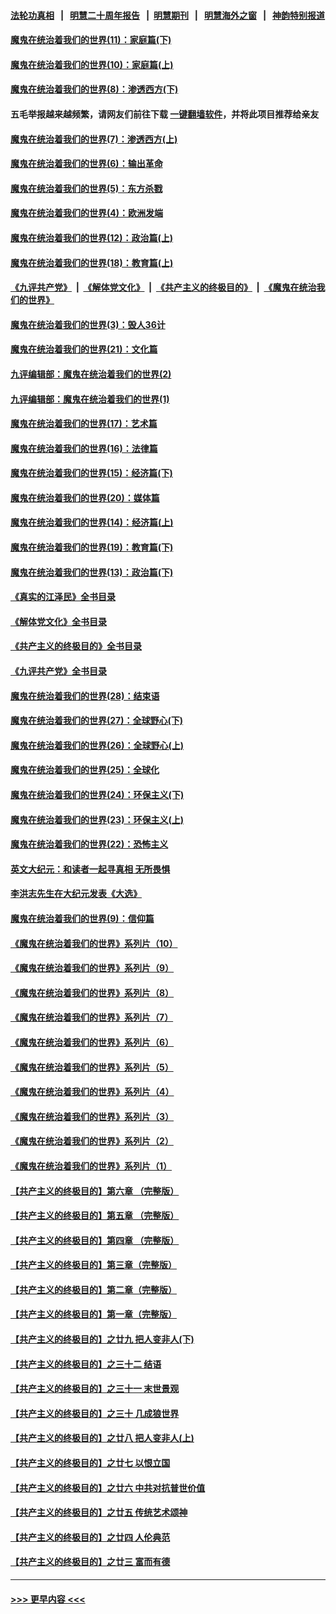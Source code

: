#### [法轮功真相](https://github.com/gfw-breaker/truth/blob/master/README.md?t=0) &nbsp;&nbsp;|&nbsp;&nbsp; [明慧二十周年报告](https://github.com/gfw-breaker/mh-reports/blob/master/README.md?t=0) &nbsp;&nbsp;|&nbsp;&nbsp;[明慧期刊](https://github.com/gfw-breaker/mh-qikan) &nbsp;&nbsp;|&nbsp;&nbsp; [明慧海外之窗](https://github.com/gfw-breaker/mh-news/blob/master/README.md?t=0) &nbsp;&nbsp;|&nbsp;&nbsp; [神韵特别报道](https://github.com/gfw-breaker/mh-news/blob/master/shenyun.md?t=0)
#### [魔鬼在统治着我们的世界(11)：家庭篇(下)](../pages/nsc422/n10440961.md?t=01140643) 
#### [魔鬼在统治着我们的世界(10)：家庭篇(上)](../pages/nsc422/n10435448.md?t=01140643) 
#### [魔鬼在统治着我们的世界(8)：渗透西方(下)](../pages/nsc422/n10429603.md?t=01140643) 
#### 五毛举报越来越频繁，请网友们前往下载 [一键翻墙软件](https://github.com/gfw-breaker/ssr-accounts)，并将此项目推荐给亲友
#### [魔鬼在统治着我们的世界(7)：渗透西方(上)](../pages/nsc422/n10426013.md?t=01140643) 
#### [魔鬼在统治着我们的世界(6)：输出革命](../pages/nsc422/n10421536.md?t=01140643) 
#### [魔鬼在统治着我们的世界(5)：东方杀戮](../pages/nsc422/n10417707.md?t=01140643) 
#### [魔鬼在统治着我们的世界(4)：欧洲发端](../pages/nsc422/n10414890.md?t=01140643) 
#### [魔鬼在统治着我们的世界(12)：政治篇(上)](../pages/nsc422/n10444576.md?t=01140643) 
#### [魔鬼在统治着我们的世界(18)：教育篇(上)](../pages/nsc422/n10526970.md?t=01140643) 
#### [《九评共产党》](https://github.com/begood0513/9ping.md/blob/master/README.md) &nbsp;|&nbsp; [《解体党文化》](../../../../jtdwh.md/blob/master/README.md)  &nbsp;|&nbsp; [《共产主义的终极目的》](../../../../gczydzjmd.md/blob/master/README.md) &nbsp;|&nbsp; [《魔鬼在统治我们的世界》](../../../../mgztzwmdsj.md/blob/master/README.md) 
#### [魔鬼在统治着我们的世界(3)：毁人36计](../pages/nsc422/n10411583.md?t=01140643) 
#### [魔鬼在统治着我们的世界(21)：文化篇](../pages/nsc422/n10597706.md?t=01140643) 
#### [九评编辑部：魔鬼在统治着我们的世界(2)](../pages/nsc422/n10410036.md?t=01140643) 
#### [九评编辑部：魔鬼在统治着我们的世界(1)](../pages/nsc422/n10406825.md?t=01140643) 
#### [魔鬼在统治着我们的世界(17)：艺术篇](../pages/nsc422/n10499093.md?t=01140643) 
#### [魔鬼在统治着我们的世界(16)：法律篇](../pages/nsc422/n10485969.md?t=01140643) 
#### [魔鬼在统治着我们的世界(15)：经济篇(下)](../pages/nsc422/n10469975.md?t=01140643) 
#### [魔鬼在统治着我们的世界(20)：媒体篇](../pages/nsc422/n10586579.md?t=01140643) 
#### [魔鬼在统治着我们的世界(14)：经济篇(上)](../pages/nsc422/n10457370.md?t=01140643) 
#### [魔鬼在统治着我们的世界(19)：教育篇(下)](../pages/nsc422/n10564808.md?t=01140643) 
#### [魔鬼在统治着我们的世界(13)：政治篇(下)](../pages/nsc422/n10448270.md?t=01140643) 
#### [《真实的江泽民》全书目录](../pages/nsc422/n13721399.md?t=01140643) 
#### [《解体党文化》全书目录](../pages/nsc422/n13721157.md?t=01140643) 
#### [《共产主义的终极目的》全书目录](../pages/nsc422/n13721048.md?t=01140643) 
#### [《九评共产党》全书目录](../pages/nsc422/n13708085.md?t=01140643) 
#### [魔鬼在统治着我们的世界(28)：结束语](../pages/nsc422/n10936246.md?t=01140643) 
#### [魔鬼在统治着我们的世界(27)：全球野心(下)](../pages/nsc422/n10928319.md?t=01140643) 
#### [魔鬼在统治着我们的世界(26)：全球野心(上)](../pages/nsc422/n10900318.md?t=01140643) 
#### [魔鬼在统治着我们的世界(25)：全球化](../pages/nsc422/n10788205.md?t=01140643) 
#### [魔鬼在统治着我们的世界(24)：环保主义(下)](../pages/nsc422/n10695307.md?t=01140643) 
#### [魔鬼在统治着我们的世界(23)：环保主义(上)](../pages/nsc422/n10688613.md?t=01140643) 
#### [魔鬼在统治着我们的世界(22)：恐怖主义](../pages/nsc422/n10614727.md?t=01140643) 
#### [英文大纪元：和读者一起寻真相 无所畏惧](../pages/nsc422/n12542027.md?t=01140643) 
#### [李洪志先生在大纪元发表《大选》](../pages/nsc422/n12534746.md?t=01140643) 
#### [魔鬼在统治着我们的世界(9)：信仰篇](../pages/nsc422/n10432159.md?t=01140643) 
#### [《魔鬼在统治着我们的世界》系列片（10）](../pages/nsc422/n12292670.md?t=01140643) 
#### [《魔鬼在统治着我们的世界》系列片（9）](../pages/nsc422/n12290859.md?t=01140643) 
#### [《魔鬼在统治着我们的世界》系列片（8）](../pages/nsc422/n12287445.md?t=01140643) 
#### [《魔鬼在统治着我们的世界》系列片（7）](../pages/nsc422/n12283425.md?t=01140643) 
#### [《魔鬼在统治着我们的世界》系列片（6）](../pages/nsc422/n12282314.md?t=01140643) 
#### [《魔鬼在统治着我们的世界》系列片（5）](../pages/nsc422/n12281419.md?t=01140643) 
#### [《魔鬼在统治着我们的世界》系列片（4）](../pages/nsc422/n12274024.md?t=01140643) 
#### [《魔鬼在统治着我们的世界》系列片（3）](../pages/nsc422/n12271322.md?t=01140643) 
#### [《魔鬼在统治着我们的世界》系列片（2）](../pages/nsc422/n12269049.md?t=01140643) 
#### [《魔鬼在统治着我们的世界》系列片（1）](../pages/nsc422/n12267575.md?t=01140643) 
#### [【共产主义的终极目的】第六章 （完整版）](../pages/nsc422/n11428913.md?t=01140643) 
#### [【共产主义的终极目的】第五章 （完整版）](../pages/nsc422/n11428912.md?t=01140643) 
#### [【共产主义的终极目的】第四章 （完整版）](../pages/nsc422/n11428907.md?t=01140643) 
#### [【共产主义的终极目的】第三章（完整版）](../pages/nsc422/n11428848.md?t=01140643) 
#### [【共产主义的终极目的】第二章（完整版）](../pages/nsc422/n11428831.md?t=01140643) 
#### [【共产主义的终极目的】第一章（完整版）](../pages/nsc422/n11417651.md?t=01140643) 
#### [【共产主义的终极目的】之廿九 把人变非人(下)](../pages/nsc422/n11344140.md?t=01140643) 
#### [【共产主义的终极目的】之三十二 结语](../pages/nsc422/n11360535.md?t=01140643) 
#### [【共产主义的终极目的】之三十一 末世景观](../pages/nsc422/n11351129.md?t=01140643) 
#### [【共产主义的终极目的】之三十 几成狼世界](../pages/nsc422/n11348280.md?t=01140643) 
#### [【共产主义的终极目的】之廿八 把人变非人(上)](../pages/nsc422/n11340492.md?t=01140643) 
#### [【共产主义的终极目的】之廿七 以恨立国](../pages/nsc422/n11336944.md?t=01140643) 
#### [【共产主义的终极目的】之廿六 中共对抗普世价值](../pages/nsc422/n11324785.md?t=01140643) 
#### [【共产主义的终极目的】之廿五 传统艺术颂神](../pages/nsc422/n11296396.md?t=01140643) 
#### [【共产主义的终极目的】之廿四 人伦典范](../pages/nsc422/n11296397.md?t=01140643) 
#### [【共产主义的终极目的】之廿三 富而有德](../pages/nsc422/n11283598.md?t=01140643) 

----
#### [ >>> 更早内容 <<< ](../indexes/nsc422-earlier.md)

